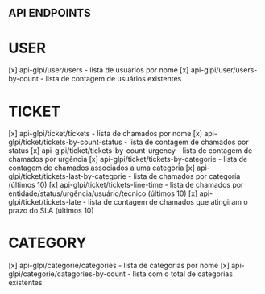 
## API ENDPOINTS

# USER
[x] api-glpi/user/users - lista de usuários por nome
[x] api-glpi/user/users-by-count - lista de contagem de usuários existentes 

# TICKET
[x] api-glpi/ticket/tickets - lista de chamados por nome
[x] api-glpi/ticket/tickets-by-count-status - lista de contagem de chamados por status
[x] api-glpi/ticket/tickets-by-count-urgency - lista de contagem de chamados por urgência
[x] api-glpi/ticket/tickets-by-categorie - lista de contagem de chamados associados a uma categoria
[x] api-glpi/ticket/tickets-last-by-categorie - lista de chamados por categoria (últimos 10)
[x] api-glpi/ticket/tickets-line-time - lista de chamados por entidade/status/urgência/usuário/técnico (últimos 10)
[x] api-glpi/ticket/tickets-late - lista de contagem de chamados que atingiram o prazo do SLA (últimos 10)

# CATEGORY
[x] api-glpi/categorie/categories - lista de categorias por nome
[x] api-glpi/categorie/categories-by-count - lista com o total de categorias existentes



